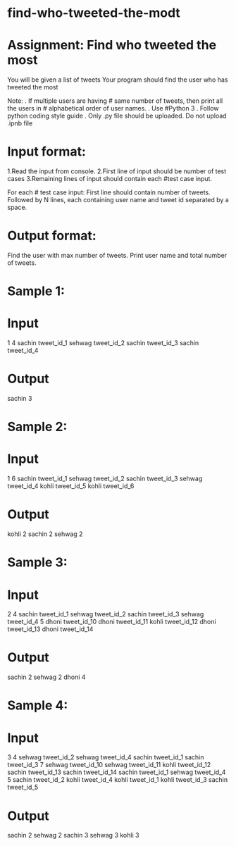 # find-who-tweeted-the-modt

# Assignment: Find who tweeted the most

You will be given a list of tweets
Your program should find the user who has tweeted the most

Note:
. If multiple users are having # same number of tweets, then print all the users in # alphabetical order of user names.
. Use #Python 3
. Follow python coding style guide
. Only <filename>.py file should be uploaded. Do not upload <filename>.ipnb file

# Input format:
1.Read the input from console.
2.First line of input should be number of test cases
3.Remaining lines of input should contain each #test case input. 

For each # test case input:
First line should contain number of tweets.
Followed by N lines, each containing user name and tweet id separated by a space.

# Output format:
Find the user with max number of tweets. Print user name and total number of tweets.


# Sample 1:
# Input 
1
4
sachin tweet_id_1
sehwag tweet_id_2
sachin tweet_id_3
sachin tweet_id_4

# Output
sachin 3

# Sample 2:
# Input 
1
6
sachin tweet_id_1
sehwag tweet_id_2
sachin tweet_id_3
sehwag tweet_id_4
kohli tweet_id_5
kohli tweet_id_6

# Output
kohli 2
sachin 2
sehwag 2

# Sample 3:
# Input 
2
4
sachin tweet_id_1
sehwag tweet_id_2
sachin tweet_id_3
sehwag tweet_id_4
5
dhoni tweet_id_10
dhoni tweet_id_11
kohli tweet_id_12
dhoni tweet_id_13
dhoni tweet_id_14

# Output
sachin 2
sehwag 2
dhoni 4

# Sample 4:
# Input
3
4
sehwag tweet_id_2
sehwag tweet_id_4
sachin tweet_id_1
sachin tweet_id_3
7
sehwag tweet_id_10
sehwag tweet_id_11
kohli tweet_id_12
sachin tweet_id_13
sachin tweet_id_14
sachin tweet_id_1
sehwag tweet_id_4
5
sachin tweet_id_2
kohli tweet_id_4
kohli tweet_id_1
kohli tweet_id_3
sachin tweet_id_5

# Output
sachin 2
sehwag 2
sachin 3
sehwag 3
kohli 3

